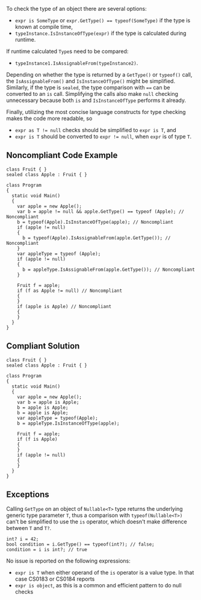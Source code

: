 
To check the type of an object there are several options:

- `expr is SomeType` or `expr.GetType() == typeof(SomeType)` if the type is known at compile time,
- `typeInstance.IsInstanceOfType(expr)` if the type is calculated during runtime.


If runtime calculated `Type`s need to be compared:

- `typeInstance1.IsAssignableFrom(typeInstance2)`.


Depending on whether the type is returned by a `GetType()` or `typeof()` call, the `IsAssignableFrom()` and `IsInstanceOfType()` might be simplified. Similarly, if the type is `sealed`, the type comparison with `==` can be converted to an `is` call. Simplifying the calls also make `null` checking unnecessary because both `is` and `IsInstanceOfType` performs it already.

Finally, utilizing the most concise language constructs for type checking makes the code more readable, so

- `expr as T != null` checks should be simplified to `expr is T`, and
- `expr is T` should be converted to `expr != null`, when `expr` is of type `T`.


## Noncompliant Code Example


    class Fruit { }
    sealed class Apple : Fruit { }
    
    class Program
    {
      static void Main()
      {
        var apple = new Apple();
        var b = apple != null && apple.GetType() == typeof (Apple); // Noncompliant
        b = typeof(Apple).IsInstanceOfType(apple); // Noncompliant
        if (apple != null)
        {
          b = typeof(Apple).IsAssignableFrom(apple.GetType()); // Noncompliant
        }
        var appleType = typeof (Apple);
        if (apple != null)
        {
          b = appleType.IsAssignableFrom(apple.GetType()); // Noncompliant
        }
    
        Fruit f = apple;
        if (f as Apple != null) // Noncompliant
        {
        }
        if (apple is Apple) // Noncompliant
        {
        }
      }
    }


## Compliant Solution


    class Fruit { }
    sealed class Apple : Fruit { }
    
    class Program
    {
      static void Main()
      {
        var apple = new Apple();
        var b = apple is Apple;
        b = apple is Apple;
        b = apple is Apple;
        var appleType = typeof(Apple);
        b = appleType.IsInstanceOfType(apple);
    
        Fruit f = apple;
        if (f is Apple)
        {
        }
        if (apple != null)
        {
        }
      }
    }


## Exceptions

Calling `GetType` on an object of `Nullable<T>` type returns the underlying generic type parameter `T`, thus a comparison with `typeof(Nullable<T>)` can't be simplified to use the `is` operator, which doesn't make difference between `T` and `T?`.


    int? i = 42;
    bool condition = i.GetType() == typeof(int?); // false;
    condition = i is int?; // true


No issue is reported on the following expressions:

- `expr is T` when either operand of the `is` operator is a value type. In that case CS0183 or CS0184 reports
- `expr is object`, as this is a common and efficient pattern to do null checks

